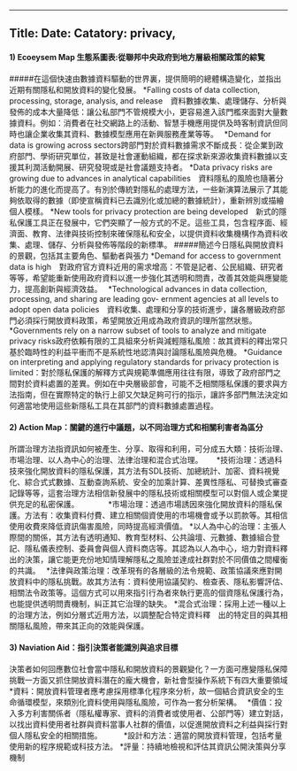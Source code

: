 ----------------
Title:
Date:
Catatory: privacy, 
--------------------

#### 1) Ecoeysem Map 生態系圖表:從聯邦中央政府到地方層級相關政策的綜覧　　
#####在這個快速由數據資料驅動的世界裏，提供簡明的總體構造變化，並指出近期有關隱私和開放資料的變化發展。
*Falling costs of data collection, processing, storage, analysis, and release　資料數據收集、處理儲存、分析與發佈的成本大量降低：讓公私部門不管規模大小，更容易進入該門檻來面對大量數據資料。例如：消費者在社交網路上的活動、智慧手機應用提供及時客制資訊但同時也讓企業收集其資料、數據模型應用在新興服務產業等等。　
*Demand for data is growing across sectors跨部門對於資料數據需求不斷成長：從企業到政府部門、學術研究單位，甚致是社會運動組織，都在探求新來源收集資料數據以支援其利潤活動開展、研究發現或是社會議題支持者。
*Data privacy risks are growing due to advances in analytical capabilities　資料隱私的風險也隨著分析能力的進化而提高了。有別於傳統對隱私的處理方法，一些新演算法展示了其能夠依取得的數據（即使宣稱資料已去識別化或加總的數據統計），重新辨別或描繪個人模樣。
*New tools for privacy protection are being developed　新式的隱私保護工具正在發展中，它們突顯了一般方式的不足。這些工具，包含程序面、經濟面、教育、法律與技術控制來確保隱私和安全，以提供資料收集機構作為資料收集、處理、儲存、分析與發佈等階段的新標準。
#####簡述今日隱私與開放資料的景觀，包括其主要角色、驅動者與張力
*Demand for access to government data is high　對政府官方資料近用的需求增高：不管是記者、公民組織、研究者等等，希望能重新使用政府資料以進一步強化其透明和問責，改善其效能與應變能力，提高創新與經濟效益。　
*Technological advances in data collection, processing, and sharing are leading gov-
ernment agencies at all levels to adopt open data policies　資料收集、處理和分享的技術進步，讓各層級政府部門必須採行開放資料政策，希望開放近用成為政府資訊的理所當然狀態。
*Governments rely on a narrow subset of tools to analyze and mitigate privacy
risks政府依賴有限的工具組來分析與減輕隱私風險：故其資料的釋出常只基於臨時性的利益平衝而不是系統性地認清與討論隱私風險與危機。
*Guidance on interpreting and applying regulatory standards for privacy protection is limited：對於隱私保護的解釋方式與規範準備應用往往有限，導致了政府部門之間對於資料處置的差異。例如在中央層級部會，可能不乏相關隱私保護的要求與方法指南，但在實際特定的執行上卻又欠缺足夠可行的指示，讓許多部門無法決定如何適當地使用這些新隱私工具在其部門的資料數據處置過程。
　
#### 2) Action Map：關鍵的進行中議題，以不同治理方式和相關利害者為區分　
所謂治理方法指資訊如何被產生、分享、取得和利用，可分成五大類：技術治理、市場治理、以人為中心的治理、法律治理和混合式治理。　　
*技術治理：透過科技來強化開放資料的隱私保護，其方法有SDL技術、加總統計、加密、資料視覺化、綜合式式數據、互動查詢系統、安全的加乘計算、差異性隱私、可替換式審查記錄等等，這套治理方法相信新發展中的隱私技術或相關模型可以對個人或企業提供充足的私密保護。　　　　
*市場治理：透過市場誘因來強化開放資料的隱私保護。方法有：收集資料付費、建立相關個資使用的市場機會或予以罰款等。其相信使用收費來降低資訊傷害風險，同時提高經濟價值。
*以人為中心的治理：主張人際間的關係，其方法有透明通知、教育型材料、公共論壇、元數據、數據組合登記、隱私儀表控制、委員會與個人資料商店等。其認為以人為中心，培力對資料釋出的決策，讓它能更充份地知情理解隱私之風險並達成社群對於不同價值之間權衡的共識。　
*法律與政策治理：改革現有的各層級的法令規範、政策協議來應對開放資料中的隱私挑戰。故其方法有：資料使用協議契約、檢查表、隱私影響評估、相關法令政策等。這個方式可以用來指引行為者來執行更高的個資隱私保護行為，也能提供透明問責機制，糾正其它治理的缺失。
*混合式治理：採用上述一種以上的治理方法，例如分層式近用方法，以調整配合特定資料釋　出的特定目的與其相關隱私風險，帶來其正向的效能與保護。　　


#### 3) Naviation Aid：指引決策者能識別與追求目標
決策者如何回應數位社會當中隱私和開放資料的景觀變化？一方面可應變隱私保障挑戰一方面又抓住開放資料潛在的龐大機會，新社會型操作系統下有四大重要領域
*資料：開放資料管理者應考慮採用標準化程序來分析，故一個結合資訊安全的生命循環模型，來類別化資料使用與隱私風險，可作為一套分析架構。　
*價值：投入多方利害關係者（隱私權專家、資料的消費者或使用者、公部門等）建立對話，以找出資料使用者社群與資料當事人社群的價值，以促進開放資料之利益與採行對個人隱私安全的相關措施。　　　
*設計和方法：適當的開放資料管理，包括考量使用新的程序規範或科技方法。
*評量：持續地檢視和評估其資訊公開決策與分享機制




